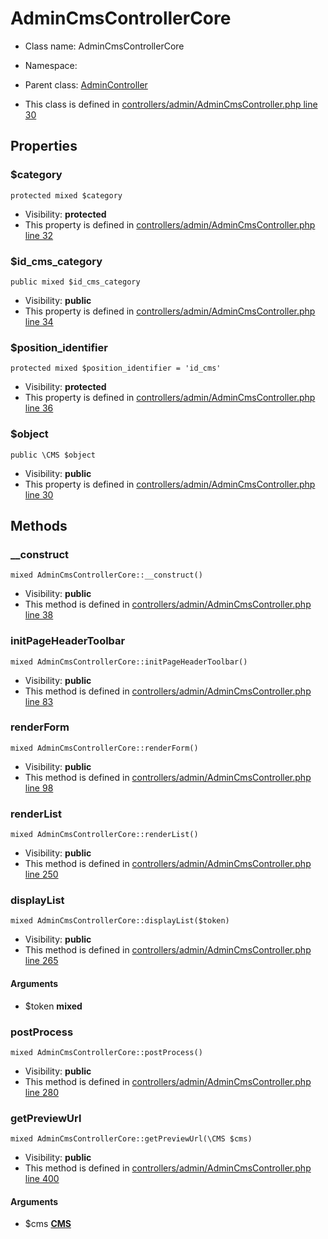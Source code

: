 AdminCmsControllerCore
===============






* Class name: AdminCmsControllerCore
* Namespace: 
* Parent class: [AdminController](AdminControllerCore)

* This class is defined in [controllers/admin/AdminCmsController.php line 30](https://github.com/PrestaShop/PrestaShop/blob/1.6.1.1/controllers/admin/AdminCmsController.php#30)





Properties
----------


### $category

    protected mixed $category





* Visibility: **protected**
* This property is defined in [controllers/admin/AdminCmsController.php line 32](https://github.com/PrestaShop/PrestaShop/blob/1.6.1.1/controllers/admin/AdminCmsController.php#32)


### $id_cms_category

    public mixed $id_cms_category





* Visibility: **public**
* This property is defined in [controllers/admin/AdminCmsController.php line 34](https://github.com/PrestaShop/PrestaShop/blob/1.6.1.1/controllers/admin/AdminCmsController.php#34)


### $position_identifier

    protected mixed $position_identifier = 'id_cms'





* Visibility: **protected**
* This property is defined in [controllers/admin/AdminCmsController.php line 36](https://github.com/PrestaShop/PrestaShop/blob/1.6.1.1/controllers/admin/AdminCmsController.php#36)


### $object

    public \CMS $object





* Visibility: **public**
* This property is defined in [controllers/admin/AdminCmsController.php line 30](https://github.com/PrestaShop/PrestaShop/blob/1.6.1.1/controllers/admin/AdminCmsController.php#30)


Methods
-------


### __construct

    mixed AdminCmsControllerCore::__construct()





* Visibility: **public**
* This method is defined in [controllers/admin/AdminCmsController.php line 38](https://github.com/PrestaShop/PrestaShop/blob/1.6.1.1/controllers/admin/AdminCmsController.php#38)




### initPageHeaderToolbar

    mixed AdminCmsControllerCore::initPageHeaderToolbar()





* Visibility: **public**
* This method is defined in [controllers/admin/AdminCmsController.php line 83](https://github.com/PrestaShop/PrestaShop/blob/1.6.1.1/controllers/admin/AdminCmsController.php#83)




### renderForm

    mixed AdminCmsControllerCore::renderForm()





* Visibility: **public**
* This method is defined in [controllers/admin/AdminCmsController.php line 98](https://github.com/PrestaShop/PrestaShop/blob/1.6.1.1/controllers/admin/AdminCmsController.php#98)




### renderList

    mixed AdminCmsControllerCore::renderList()





* Visibility: **public**
* This method is defined in [controllers/admin/AdminCmsController.php line 250](https://github.com/PrestaShop/PrestaShop/blob/1.6.1.1/controllers/admin/AdminCmsController.php#250)




### displayList

    mixed AdminCmsControllerCore::displayList($token)





* Visibility: **public**
* This method is defined in [controllers/admin/AdminCmsController.php line 265](https://github.com/PrestaShop/PrestaShop/blob/1.6.1.1/controllers/admin/AdminCmsController.php#265)


#### Arguments
* $token **mixed**



### postProcess

    mixed AdminCmsControllerCore::postProcess()





* Visibility: **public**
* This method is defined in [controllers/admin/AdminCmsController.php line 280](https://github.com/PrestaShop/PrestaShop/blob/1.6.1.1/controllers/admin/AdminCmsController.php#280)




### getPreviewUrl

    mixed AdminCmsControllerCore::getPreviewUrl(\CMS $cms)





* Visibility: **public**
* This method is defined in [controllers/admin/AdminCmsController.php line 400](https://github.com/PrestaShop/PrestaShop/blob/1.6.1.1/controllers/admin/AdminCmsController.php#400)


#### Arguments
* $cms **[CMS](CMSCore)**


